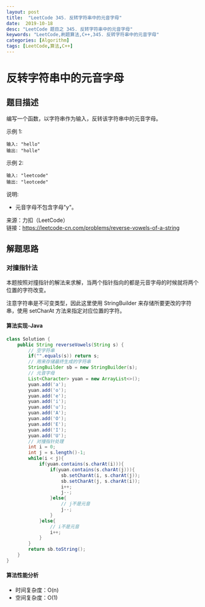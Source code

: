 ```yaml
---
layout: post
title:  "LeetCode 345. 反转字符串中的元音字母"
date:  2019-10-18
desc: "LeetCode 题目之 345. 反转字符串中的元音字母"
keywords: "LeetCode,刷题算法,C++,345. 反转字符串中的元音字母"
categories: [Algorithm]
tags: [LeetCode,算法,C++]
---
```

# 反转字符串中的元音字母

## 题目描述

编写一个函数，以字符串作为输入，反转该字符串中的元音字母。

示例 1:

```
输入: "hello"
输出: "holle"
```

示例 2:

```
输入: "leetcode"
输出: "leotcede"
```

说明:
- 元音字母不包含字母"y"。

来源：力扣（LeetCode）<br/>
链接：https://leetcode-cn.com/problems/reverse-vowels-of-a-string

## 解题思路

### 对撞指针法

本题按照对撞指针的解法来求解，当两个指针指向的都是元音字母的时候就将两个位置的字符改变。

注意字符串是不可变类型，因此这里使用 StringBuilder 来存储所要更改的字符串，使用 setCharAt 方法来指定对应位置的字符。

#### 算法实现-Java

```java
class Solution {
    public String reverseVowels(String s) {
        // 空字符串
        if("".equals(s)) return s;
        // 用来存储最终生成的字符串
        StringBuilder sb = new StringBuilder(s);
        // 元音字母
        List<Character> yuan = new ArrayList<>();
        yuan.add('a');
        yuan.add('o');
        yuan.add('e');
        yuan.add('i');
        yuan.add('u');
        yuan.add('A');
        yuan.add('O');
        yuan.add('E');
        yuan.add('I');
        yuan.add('U');
        // 对撞指针处理
        int i = 0;
        int j = s.length()-1;
        while(i < j){
            if(yuan.contains(s.charAt(i))){
                if(yuan.contains(s.charAt(j))){
                    sb.setCharAt(i, s.charAt(j));
                    sb.setCharAt(j, s.charAt(i));
                    i++;
                    j--;
                }else{
                    // j不是元音
                    j--;
                }
            }else{
                // i不是元音
                i++;
            }
        }
        return sb.toString();
    }
}
```

#### 算法性能分析

- 时间复杂度：O(n)
- 空间复杂度：O(1)